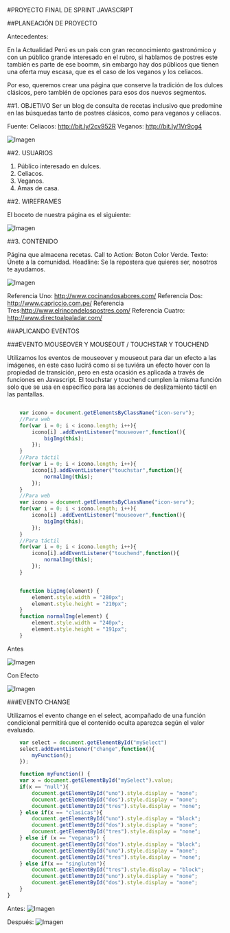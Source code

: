 #PROYECTO FINAL DE SPRINT JAVASCRIPT

##PLANEACIÓN DE PROYECTO

Antecedentes:

En la Actualidad Perú es un país con gran reconocimiento gastronómico y con un público grande interesado en el rubro, si hablamos de postres este también es parte de ese boomm, sin embargo hay dos públicos que tienen una oferta muy escasa, que es el caso de los veganos y los celiacos. 

Por eso, queremos crear una página que conserve la tradición de los dulces clásicos, pero también de opciones para esos dos nuevos segmentos.

##1. OBJETIVO
Ser un blog de consulta de recetas inclusivo que predomine en las búsquedas tanto de postres clásicos, como para veganos y celiacos.

Fuente: 
Celiacos: http://bit.ly/2cv952R
Veganos: http://bit.ly/1Vr9cg4

![Imagen](http://1.1m.yt/eNbF3E-.png "Imagen")

##2. USUARIOS

1. Público interesado en dulces.
2. Celiacos.
3. Veganos.
4. Amas de casa.

##2. WIREFRAMES

El boceto de nuestra página es el siguiente:

![Imagen](http://1.1m.yt/NUEDJ5d.png "Imagen")

##3. CONTENIDO

Página que almacena recetas.
Call to Action: Boton Color Verde. Texto: Únete a la comunidad.
Headline: Se la repostera que quieres ser, nosotros te ayudamos.

![Imagen](http://1.1m.yt/7V6mwU-.png "Imagen")

Referencia Uno: http://www.cocinandosabores.com/ 
Referencia Dos: http://www.capriccio.com.pe/
Referencia Tres:http://www.elrincondelospostres.com/
Referencia Cuatro: http://www.directoalpaladar.com/



##APLICANDO EVENTOS

###EVENTO MOUSEOVER Y MOUSEOUT / TOUCHSTAR Y TOUCHEND

Utilizamos los eventos de mouseover y mouseout para dar un efecto a las imágenes, en este caso lucirá como si se tuviéra un efecto hover con la propiedad de transición, pero en esta ocasión es aplicada a través de funciones en Javascript. El touchstar y touchend cumplen la misma función solo que se usa en especifico para las acciones de deslizamiento táctil en las pantallas.

```javascript

	var icono = document.getElementsByClassName("icon-serv");
	//Para web
    for(var i = 0; i < icono.length; i++){
        icono[i] .addEventListener("mouseover",function(){
            bigImg(this);
        });
    }
    //Para táctil
    for(var i = 0; i < icono.length; i++){
        icono[i].addEventListener("touchstar",function(){
            normalImg(this);
        });
    }
    //Para web
    var icono = document.getElementsByClassName("icon-serv");
    for(var i = 0; i < icono.length; i++){
        icono[i] .addEventListener("mouseover",function(){
            bigImg(this);
        });
    }
    //Para táctil
    for(var i = 0; i < icono.length; i++){
        icono[i].addEventListener("touchend",function(){
            normalImg(this);
        });
    }


    function bigImg(element) {
	    element.style.width = "280px";
	    element.style.height = "210px";
	}
	function normalImg(element) {
	    element.style.width = "240px";
	    element.style.height = "191px";
	}
```

Antes 

![Imagen](http://2.1m.yt/SfWqH_x.png "Imagen")

Con Efecto

![Imagen](http://2.1m.yt/a6Pd109.png "Imagen")



###EVENTO CHANGE

Utilizamos el evento change en el select, acompañado de una función condicional permitirá que el contenido oculta aparezca según el valor evaluado.

```javascript
	var select = document.getElementById("mySelect")
    select.addEventListener("change",function(){
        myFunction();
    });

    function myFunction() {
    var x = document.getElementById("mySelect").value;
    if(x == "null"){
        document.getElementById("uno").style.display = "none";
        document.getElementById("dos").style.display = "none";
        document.getElementById("tres").style.display = "none";
    } else if(x == "clasicas"){
        document.getElementById("uno").style.display = "block";
        document.getElementById("dos").style.display = "none";
        document.getElementById("tres").style.display = "none";
    } else if (x == "veganas") {
        document.getElementById("dos").style.display = "block";
        document.getElementById("uno").style.display = "none";
        document.getElementById("tres").style.display = "none";
    } else if(x == "singluten"){
        document.getElementById("tres").style.display = "block";
        document.getElementById("uno").style.display = "none";
        document.getElementById("dos").style.display = "none";
    }
}

```
Antes:
![Imagen](http://1.1m.yt/jCUqZgf.png "Imagen")

Después: 
![Imagen](http://1.1m.yt/niIEe13.png "Imagen")



